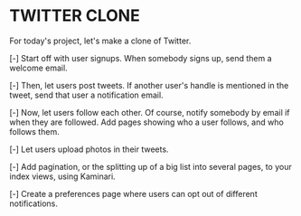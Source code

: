 TWITTER CLONE
=============

For today's project, let's make a clone of Twitter.

[-] Start off with user signups. When somebody signs up, send them a welcome email.

[-] Then, let users post tweets. If another user's handle is mentioned in the tweet, send that user a notification email.

[-] Now, let users follow each other. Of course, notify somebody by email if when they are followed. Add pages showing who a user follows, and who follows them.

[-] Let users upload photos in their tweets.

[-] Add pagination, or the splitting up of a big list into several pages, to your index views, using Kaminari.

[-] Create a preferences page where users can opt out of different notifications.
